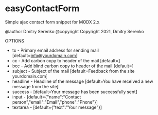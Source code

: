 # easyContactForm

Simple ajax contact form snippet for MODX 2.x.

@author Dmitry Serenko
@copyright Copyright 2021, Dmitry Serenko

OPTIONS

* to - Primary email address for sending mail [default=info@yourdomain.com]
* cc - Add carbon copy to header of the mail [default=]
* bcc - Add blind carbon copy to header of the mail [default=]
* subject - Subject of the mail [default=Feedback from the site yourdomain.com]
* headline - Headline of the message [default=You have received a new message from the site]
* success - [default=Your message has been successfully sent]
* input - [default={"name":"Contact person","email":"Email","phone":"Phone"}]
* textarea - [default={"text":"Your message"}]
